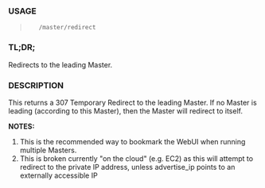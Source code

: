 <!--- This is an automatically generated file. DO NOT EDIT! --->
### USAGE ###
>        /master/redirect

### TL;DR; ###
Redirects to the leading Master.

### DESCRIPTION ###
This returns a 307 Temporary Redirect to the leading Master.
If no Master is leading (according to this Master), then the
Master will redirect to itself.

**NOTES:**
1. This is the recommended way to bookmark the WebUI when
running multiple Masters.
2. This is broken currently "on the cloud" (e.g. EC2) as
this will attempt to redirect to the private IP address, unless
advertise_ip points to an externally accessible IP